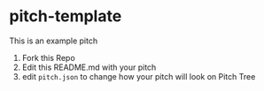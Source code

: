 # pitch-template
This is an example pitch

1. Fork this Repo
2. Edit this README.md with your pitch
3. edit `pitch.json` to change how your pitch will look on Pitch Tree
